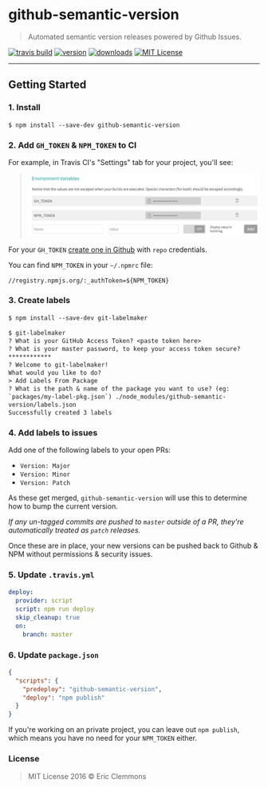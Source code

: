 # github-semantic-version

> Automated semantic version releases powered by Github Issues.

[![travis build](https://img.shields.io/travis/ericclemmons/github-semantic-version.svg)](https://travis-ci.org/ericclemmons/github-semantic-version)
[![version](https://img.shields.io/npm/v/github-semantic-version.svg)](http://npm.im/github-semantic-version)
[![downloads](https://img.shields.io/npm/dm/github-semantic-version.svg)](http://npm-stat.com/charts.html?package=github-semantic-version)
[![MIT License](https://img.shields.io/npm/l/github-semantic-version.svg)](http://opensource.org/licenses/MIT)

- - -

## Getting Started

### 1. Install

```shell
$ npm install --save-dev github-semantic-version
```

### 2. Add `GH_TOKEN` & `NPM_TOKEN` to CI

For example, in Travis CI's "Settings" tab for your project, you'll see:
> ![tokens](tokens.png)

For your `GH_TOKEN` [create one in Github](https://github.com/settings/tokens)
with `repo` credentials.

You can find `NPM_TOKEN` in your `~/.npmrc` file:

```
//registry.npmjs.org/:_authToken=${NPM_TOKEN}
```


### 3. Create labels

```shell
$ npm install --save-dev git-labelmaker
```

```shell
$ git-labelmaker
? What is your GitHub Access Token? <paste token here>
? What is your master password, to keep your access token secure? ************
? Welcome to git-labelmaker!
What would you like to do?
> Add Labels From Package
? What is the path & name of the package you want to use? (eg: `packages/my-label-pkg.json`) ./node_modules/github-semantic-version/labels.json
Successfully created 3 labels
```

### 4. Add labels to issues

Add one of the following labels to your open PRs:

- `Version: Major`
- `Version: Minor`
- `Version: Patch`

As these get merged, `github-semantic-version` will use this to determine
how to bump the current version.

_If any un-tagged commits are pushed to `master` outside of a PR, they're
automatically treated as `patch` releases._

Once these are in place, your new versions can be pushed back to Github & NPM
without permissions & security issues.

### 5. Update `.travis.yml`

```yaml
deploy:
  provider: script
  script: npm run deploy
  skip_cleanup: true
  on:
    branch: master
```

### 6. Update `package.json`

```json
{
  "scripts": {
    "predeploy": "github-semantic-version",
    "deploy": "npm publish"
  }
}
```

If you're working on an private project, you can leave out `npm publish`, which
means you have no need for your `NPM_TOKEN` either.


### License

> MIT License 2016 © Eric Clemmons
